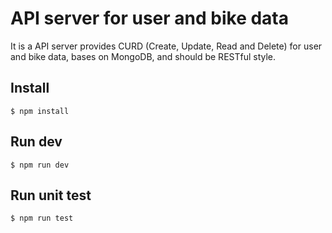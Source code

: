# API server for user and bike data
It is a API server provides CURD (Create, Update, Read and Delete) for user and bike data, bases on MongoDB, and should be RESTful style.

## Install 
```
$ npm install
```


## Run dev 
```
$ npm run dev
```


## Run unit test 
```
$ npm run test
```